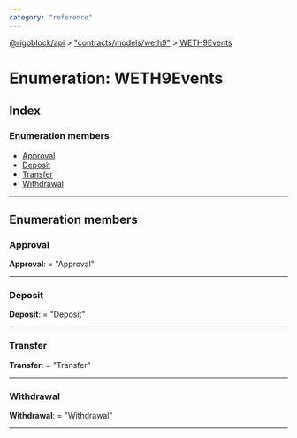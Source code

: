 ```yaml
---
category: "reference"
---
```



[@rigoblock/api](../README.md) > ["contracts/models/weth9"](../modules/_contracts_models_weth9_.md) > [WETH9Events](../enums/_contracts_models_weth9_.weth9events.md)

# Enumeration: WETH9Events

## Index

### Enumeration members

* [Approval](_contracts_models_weth9_.weth9events.md#approval)
* [Deposit](_contracts_models_weth9_.weth9events.md#deposit)
* [Transfer](_contracts_models_weth9_.weth9events.md#transfer)
* [Withdrawal](_contracts_models_weth9_.weth9events.md#withdrawal)

---

## Enumeration members

<a id="approval"></a>

###  Approval

**Approval**:  = "Approval"

___
<a id="deposit"></a>

###  Deposit

**Deposit**:  = "Deposit"

___
<a id="transfer"></a>

###  Transfer

**Transfer**:  = "Transfer"

___
<a id="withdrawal"></a>

###  Withdrawal

**Withdrawal**:  = "Withdrawal"

___

